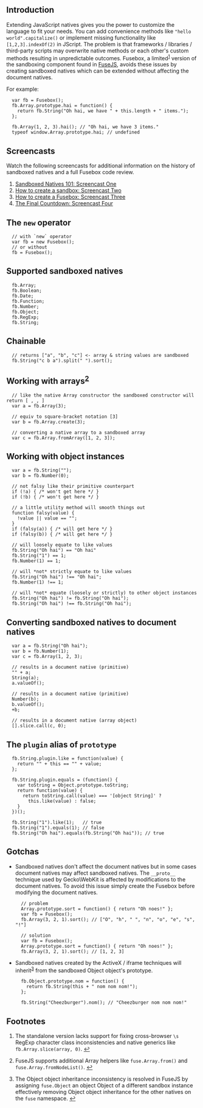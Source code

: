 Introduction
------------
Extending JavaScript natives gives you the power to customize the language to fit your needs.
You can add convenience methods like `"hello world".capitalize()` or implement missing functionality like `[1,2,3].indexOf(2)` in JScript. 
The problem is that frameworks / libraries / third-party scripts may overwrite native methods or each other's custom methods resulting in unpredictable outcomes.
Fusebox, a limited<sup><a name="fnref1" href="#fn1">1</a></sup> version of the sandboxing component found in [FuseJS](http://fusejs.com),
avoids these issues by creating sandboxed natives which can be extended without affecting the document natives.

For example:

      var fb = Fusebox();
      fb.Array.prototype.hai = function() {
        return fb.String("Oh hai, we have " + this.length + " items.");
      };
      
      fb.Array(1, 2, 3).hai(); // "Oh hai, we have 3 items."
      typeof window.Array.prototype.hai; // undefined

Screencasts
-----------
Watch the following screencasts for additional information on the history of
sandboxed natives and a full Fusebox code review.

  1. [Sandboxed Natives 101: Screencast One](http://allyoucanleet.com/2010/01/16/sandboxed-natives-one/)
  2. [How to create a sandbox: Screencast Two](http://allyoucanleet.com/2010/01/16/sandboxed-natives-two/)
  3. [How to create a Fusebox: Screencast Three](http://allyoucanleet.com/2010/01/18/sandboxed-natives-three/)
  4. [The Final Countdown: Screencast Four](http://allyoucanleet.com/2010/01/21/sandboxed-natives-four/)

The `new` operator
------------------
      // with `new` operator
      var fb = new Fusebox();
      // or without
      fb = Fusebox();

Supported sandboxed natives
---------------------------
      fb.Array;
      fb.Boolean;
      fb.Date;
      fb.Function;
      fb.Number;
      fb.Object;
      fb.RegExp;
      fb.String;

Chainable
---------
      // returns ["a", "b", "c"] <- array & string values are sandboxed
      fb.String("c b a").split(" ").sort();

Working with arrays<sup><a name="fnref2" href="#fn2">2</a></sup>
-------------------
      // like the native Array constructor the sandboxed constructor will return [ , , ]
      var a = fb.Array(3);
      
      // equiv to square-bracket notation [3]
      var b = fb.Array.create(3);
      
      // converting a native array to a sandboxed array
      var c = fb.Array.fromArray([1, 2, 3]);

Working with object instances
-----------------------------
      var a = fb.String("");
      var b = fb.Number(0);
      
      // not falsy like their primitive counterpart
      if (!a) { /* won't get here */ }
      if (!b) { /* won't get here */ }
      
      // a little utility method will smooth things out
      function falsy(value) {
        !value || value == "";
      }
      if (falsy(a)) { /* will get here */ }
      if (falsy(b)) { /* will get here */ }
      
      // will loosely equate to like values
      fb.String("Oh hai") == "Oh hai"
      fb.String("1") == 1;
      fb.Number(1) == 1;
      
      // will *not* strictly equate to like values
      fb.String("Oh hai") !== "Oh hai";
      fb.Number(1) !== 1;
      
      // will *not* equate (loosely or strictly) to other object instances
      fb.String("Oh hai") != fb.String("Oh hai");
      fb.String("Oh hai") !== fb.String("Oh hai");

Converting sandboxed natives to document natives
------------------------------------------------
      var a = fb.String("Oh hai");
      var b = fb.Number(1);
      var c = fb.Array(1, 2, 3);
      
      // results in a document native (primitive)
      "" + a;
      String(a);
      a.valueOf();  
      
      // results in a document native (primitive)
      Number(b);
      b.valueOf();
      +b;
      
      // results in a document native (array object)
      [].slice.call(c, 0);

The `plugin` alias of `prototype`
---------------------------------
      fb.String.plugin.like = function(value) {
        return "" + this == "" + value;
      };
      
      fb.String.plugin.equals = (function() {
        var toString = Object.prototype.toString;
        return function(value) {
          return toString.call(value) === '[object String]' ?
            this.like(value) : false;
        }
      })();
      
      fb.String("1").like(1);   // true
      fb.String("1").equals(1); // false
      fb.String("Oh hai").equals(fb.String("Oh hai")); // true

Gotchas
-------
  - Sandboxed natives don't affect the document natives but
    in some cases document natives may affect sandboxed
    natives. The `__proto__` technique used by Gecko\WebKit
    is affected by modifications to the document natives. To
    avoid this issue simply create the Fusebox before modifying
    the document natives.
    
          // problem
          Array.prototype.sort = function() { return "Oh noes!" };
          var fb = Fusebox();
          fb.Array(3, 2, 1).sort(); // ["O", "h", " ", "n", "o", "e", "s", "!"]
          
          // solution
          var fb = Fusebox();
          Array.prototype.sort = function() { return "Oh noes!" };
          fb.Array(3, 2, 1).sort(); // [1, 2, 3]

  - Sandboxed natives created by the ActiveX / iframe techniques will
    inherit<sup><a name="fnref3" href="#fn3">3</a></sup>
    from the sandboxed Object object's prototype.
    
          fb.Object.prototype.nom = function() {
            return fb.String(this + " nom nom nom!");
          };
          
          fb.String("Cheezburger").nom(); // "Cheezburger nom nom nom!"

Footnotes
---------
  1. The standalone version lacks support for fixing cross-browser `\s`
     RegExp character class inconsistencies and native generics like
     `fb.Array.slice(array, 0)`.
     <a name="fn1" title="Jump back to footnote 1 in the text." href="#fnref1">&#8617;</a>

  2. FuseJS supports additional Array helpers like `fuse.Array.from()` and `fuse.Array.fromNodeList()`.
     <a name="fn2" title="Jump back to footnote 2 in the text." href="#fnref2">&#8617;</a>

  3. The Object object inheritance inconsistency is resolved in FuseJS by assigning `fuse.Object` an object Object
     of a different sandbox instance effectively removing Object object inheritance for the other natives on the `fuse` namespace.
     <a name="fn3" title="Jump back to footnote 3 in the text." href="#fnref3">&#8617;</a>
